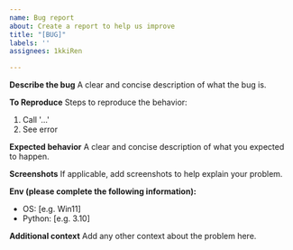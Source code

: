 ```yaml
---
name: Bug report
about: Create a report to help us improve
title: "[BUG]"
labels: ''
assignees: 1kkiRen

---
```


**Describe the bug**
A clear and concise description of what the bug is.

**To Reproduce**
Steps to reproduce the behavior:
1. Call '...'
2. See error

**Expected behavior**
A clear and concise description of what you expected to happen.

**Screenshots**
If applicable, add screenshots to help explain your problem.

**Env (please complete the following information):**
 - OS: [e.g. Win11]
 - Python: [e.g. 3.10]

**Additional context**
Add any other context about the problem here.
